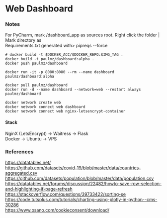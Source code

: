 # Web Dashboard

### Notes
For PyCharm, mark /dashboard_app as sources root. Right click the folder | Mark directory as  
Requirements.txt generated with> pipreqs --force
```
# docker build -t $DOCKER_ACC/$DOCKER_REPO:$IMG_TAG .
docker build -t paulmz/dashboard:alpha .
docker push paulmz/dashboard

docker run -it -p 8080:8080 --rm --name dashboard paulmz/dashboard:alpha 

docker pull paulmz/dashboard
docker run -d --name dashboard --network=web --restart always paulmz/dashboard

docker network create web
docker network connect web dashboard
docker network connect web nginx-letsencrypt-container
```
#### Stack
NginX (LetsEncrypt) -> Waitress -> Flask  
Docker -> Ubuntu -> VPS 

### References
https://datatables.net/  
https://github.com/datasets/covid-19/blob/master/data/countries-aggregated.csv  
https://github.com/datasets/population/blob/master/data/population.csv  
https://datatables.net/forums/discussion/22482/howto-save-row-selection-and-highlighting-if-page-refresh  
https://stackoverflow.com/questions/39733422/sorting-se  
https://code.tutsplus.com/tutorials/charting-using-plotly-in-python--cms-30286  
https://www.osano.com/cookieconsent/download/  
